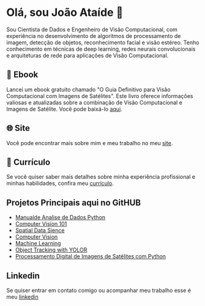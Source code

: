 # Olá, sou João Ataíde 👋

Sou Cientista de Dados e Engenheiro de Visão Computacional, com experiência no desenvolvimento de algoritmos de processamento de imagem, detecção de objetos, reconhecimento facial e visão estéreo. Tenho conhecimento em técnicas de deep learning, redes neurais convolucionais e arquiteturas de rede para aplicações de Visão Computacional.
## 📘 Ebook

Lancei um ebook gratuito chamado "O Guia Definitivo para Visão Computacional com Imagens de Satélites". Este livro oferece informações valiosas e atualizadas sobre a combinação de Visão Computacional e Imagens de Satélite. Você pode baixá-lo [aqui](https://www.joaoataide.com/ebook).

## 🌐 Site

Você pode encontrar mais sobre mim e meu trabalho no meu [site](https://www.joaoataide.com/).

## 📄 Currículo

Se você quiser saber mais detalhes sobre minha experiência profissional e minhas habilidades, confira meu [currículo](https://www.joaoataide.com/_files/ugd/bdd7cb_92c7f235f5f34721925732ffa8256765.pdf).

## Projetos Principais aqui no GitHUB
- [Manualde Analise de Dados Python](https://github.com/jvataidee/ManualdeAnalisedeDadosPython)
- [Computer Vision 101](https://github.com/jvataidee/ComputerVision101)
- [Spatial Data Sience](https://github.com/jvataidee/SpatialDataSience)
- [Computer Vision](https://github.com/jvataidee/ComputerVision)
- [Machine Learning](https://github.com/jvataidee/MachineLearning)
- [Object Tracking with YOLOR](https://github.com/jvataidee/ObjectTrackingYOLOR)
- [Processamento Digital de Imagens de Satélites com Python](https://github.com/jvataidee/pdi_python)


## Linkedin
Se quiser entrar em contato comigo ou acompanhar meu trabalho esse é meu [linkedin](https://www.linkedin.com/in/joaoataidee/)
